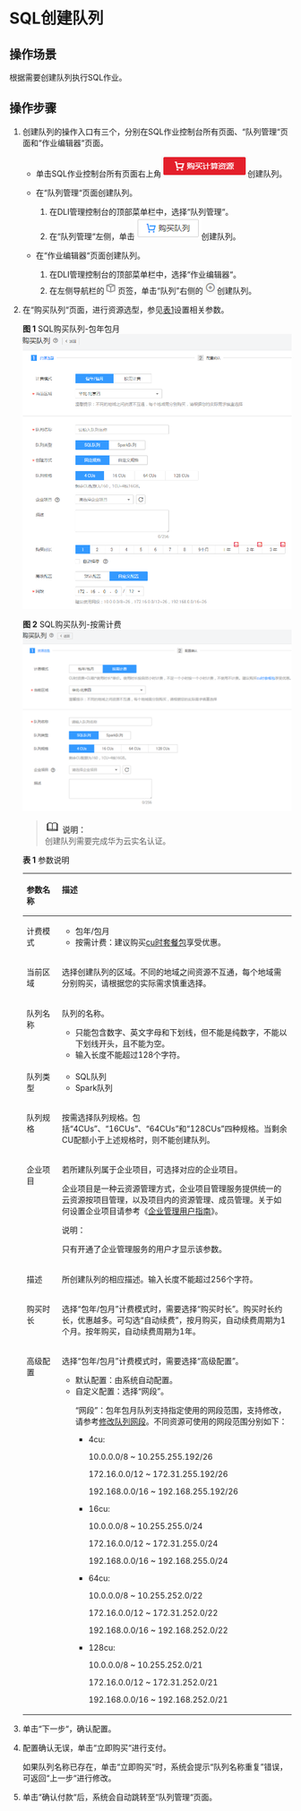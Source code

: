 # SQL创建队列<a name="dli_01_0013"></a>

## 操作场景<a name="section6253115815414"></a>

根据需要创建队列执行SQL作业。

## 操作步骤<a name="section14223343145314"></a>

1.  创建队列的操作入口有三个，分别在SQL作业控制台所有页面、“队列管理“页面和“作业编辑器“页面。
    -   单击SQL作业控制台所有页面右上角![](figures/zh-cn_image_0198727399.png)创建队列。
    -   在“队列管理“页面创建队列。
        1.  在DLI管理控制台的顶部菜单栏中，选择“队列管理“。
        2.  在“队列管理“左侧，单击![](figures/zh-cn_image_0188099630.png)创建队列。

    -   在“作业编辑器“页面创建队列。
        1.  在DLI管理控制台的顶部菜单栏中，选择“作业编辑器“。
        2.  在左侧导航栏的![](figures/icon-队列.png)页签，单击“队列”右侧的![](figures/icon-新增sql.png)创建队列。

2.  在“购买队列“页面，进行资源选型，参见[表1](#table103571321132511)设置相关参数。

    **图 1**  SQL购买队列-包年包月<a name="fig431516553277"></a>  
    ![](figures/SQL购买队列-包年包月.png "SQL购买队列-包年包月")

    **图 2**  SQL购买队列-按需计费<a name="fig59601328152819"></a>  
    ![](figures/SQL购买队列-按需计费.png "SQL购买队列-按需计费")

    >![](public_sys-resources/icon-note.gif) **说明：**   
    >创建队列需要完成华为云实名认证。  

    **表 1**  参数说明

    <a name="table103571321132511"></a>
    <table><thead align="left"><tr id="row16358192162519"><th class="cellrowborder" valign="top" width="13.13%" id="mcps1.2.3.1.1"><p id="p1935816218255"><a name="p1935816218255"></a><a name="p1935816218255"></a>参数名称</p>
    </th>
    <th class="cellrowborder" valign="top" width="86.87%" id="mcps1.2.3.1.2"><p id="p143581421162513"><a name="p143581421162513"></a><a name="p143581421162513"></a>描述</p>
    </th>
    </tr>
    </thead>
    <tbody><tr id="row75931534268"><td class="cellrowborder" valign="top" width="13.13%" headers="mcps1.2.3.1.1 "><p id="p55941553192614"><a name="p55941553192614"></a><a name="p55941553192614"></a>计费模式</p>
    </td>
    <td class="cellrowborder" valign="top" width="86.87%" headers="mcps1.2.3.1.2 "><a name="ul114121349277"></a><a name="ul114121349277"></a><ul id="ul114121349277"><li>包年/包月</li><li>按需计费：建议购买<a href="https://account.huaweicloud.com/usercenter/?agencyId=af8fcc08b5d9416ebdc15b3a84483263&amp;region=cn-north-1&amp;locale=zh-cn#/buyservice/commonCloud?pkgCode=dli_cuh" target="_blank" rel="noopener noreferrer">cu时套餐包</a>享受优惠。</li></ul>
    </td>
    </tr>
    <tr id="row987812482720"><td class="cellrowborder" valign="top" width="13.13%" headers="mcps1.2.3.1.1 "><p id="p587912492711"><a name="p587912492711"></a><a name="p587912492711"></a>当前区域</p>
    </td>
    <td class="cellrowborder" valign="top" width="86.87%" headers="mcps1.2.3.1.2 "><p id="p108791224142713"><a name="p108791224142713"></a><a name="p108791224142713"></a>选择创建队列的区域。不同的地域之间资源不互通，每个地域需分别购买，请根据您的实际需求慎重选择。</p>
    </td>
    </tr>
    <tr id="row2358621122514"><td class="cellrowborder" valign="top" width="13.13%" headers="mcps1.2.3.1.1 "><p id="p19359721102519"><a name="p19359721102519"></a><a name="p19359721102519"></a>队列名称</p>
    </td>
    <td class="cellrowborder" valign="top" width="86.87%" headers="mcps1.2.3.1.2 "><p id="p10359132172511"><a name="p10359132172511"></a><a name="p10359132172511"></a>队列的名称。</p>
    <a name="ul1235902112514"></a><a name="ul1235902112514"></a><ul id="ul1235902112514"><li>只能包含数字、英文字母和下划线，但不能是纯数字，不能以下划线开头，且不能为空。</li><li>输入长度不能超过128个字符。</li></ul>
    </td>
    </tr>
    <tr id="row835962152512"><td class="cellrowborder" valign="top" width="13.13%" headers="mcps1.2.3.1.1 "><p id="p1735920215258"><a name="p1735920215258"></a><a name="p1735920215258"></a>队列类型</p>
    </td>
    <td class="cellrowborder" valign="top" width="86.87%" headers="mcps1.2.3.1.2 "><a name="ul1984112139342"></a><a name="ul1984112139342"></a><ul id="ul1984112139342"><li>SQL队列</li><li>Spark队列</li></ul>
    </td>
    </tr>
    <tr id="row535992116253"><td class="cellrowborder" valign="top" width="13.13%" headers="mcps1.2.3.1.1 "><p id="p2036092132519"><a name="p2036092132519"></a><a name="p2036092132519"></a>队列规格</p>
    </td>
    <td class="cellrowborder" valign="top" width="86.87%" headers="mcps1.2.3.1.2 "><p id="p436072119250"><a name="p436072119250"></a><a name="p436072119250"></a>按需选择队列规格。包括<span class="parmvalue" id="parmvalue10360192112511"><a name="parmvalue10360192112511"></a><a name="parmvalue10360192112511"></a>“4CUs”</span>、<span class="parmvalue" id="parmvalue14360121162519"><a name="parmvalue14360121162519"></a><a name="parmvalue14360121162519"></a>“16CUs”</span>、<span class="parmvalue" id="parmvalue536012122519"><a name="parmvalue536012122519"></a><a name="parmvalue536012122519"></a>“64CUs”</span>和<span class="parmvalue" id="parmvalue183603213252"><a name="parmvalue183603213252"></a><a name="parmvalue183603213252"></a>“128CUs”</span>四种规格。当剩余CU配额小于上述规格时，则不能创建队列。</p>
    </td>
    </tr>
    <tr id="row21784437128"><td class="cellrowborder" valign="top" width="13.13%" headers="mcps1.2.3.1.1 "><p id="p47271145191218"><a name="p47271145191218"></a><a name="p47271145191218"></a>企业项目</p>
    </td>
    <td class="cellrowborder" valign="top" width="86.87%" headers="mcps1.2.3.1.2 "><p id="p672884514124"><a name="p672884514124"></a><a name="p672884514124"></a>若所建队列属于企业项目，可选择对应的企业项目。</p>
    <p id="p127281445171215"><a name="p127281445171215"></a><a name="p127281445171215"></a>企业项目是一种云资源管理方式，企业项目管理服务提供统一的云资源按项目管理，以及项目内的资源管理、成员管理。关于如何设置企业项目请参考《<a href="https://support.huaweicloud.com/usermanual-em/zh-cn_topic_0108763975.html" target="_blank" rel="noopener noreferrer">企业管理用户指南</a>》。</p>
    <div class="note" id="note10728164511122"><a name="note10728164511122"></a><a name="note10728164511122"></a><span class="notetitle"> 说明： </span><div class="notebody"><p id="p1728184551214"><a name="p1728184551214"></a><a name="p1728184551214"></a>只有开通了企业管理服务的用户才显示该参数。</p>
    </div></div>
    </td>
    </tr>
    <tr id="row2362202118256"><td class="cellrowborder" valign="top" width="13.13%" headers="mcps1.2.3.1.1 "><p id="p1436211213254"><a name="p1436211213254"></a><a name="p1436211213254"></a>描述</p>
    </td>
    <td class="cellrowborder" valign="top" width="86.87%" headers="mcps1.2.3.1.2 "><p id="p20362621202511"><a name="p20362621202511"></a><a name="p20362621202511"></a>所创建队列的相应描述。输入长度不能超过256个字符。</p>
    </td>
    </tr>
    <tr id="row17641173612523"><td class="cellrowborder" valign="top" width="13.13%" headers="mcps1.2.3.1.1 "><p id="p2064215366521"><a name="p2064215366521"></a><a name="p2064215366521"></a>购买时长</p>
    </td>
    <td class="cellrowborder" valign="top" width="86.87%" headers="mcps1.2.3.1.2 "><p id="p96421936115210"><a name="p96421936115210"></a><a name="p96421936115210"></a>选择“包年/包月”计费模式时，需要选择“购买时长”。购买时长约长，优惠越多。可勾选“自动续费”，按月购买，自动续费周期为1个月。按年购买，自动续费周期为1年。</p>
    </td>
    </tr>
    <tr id="row1263194513559"><td class="cellrowborder" valign="top" width="13.13%" headers="mcps1.2.3.1.1 "><p id="p166424525514"><a name="p166424525514"></a><a name="p166424525514"></a>高级配置</p>
    </td>
    <td class="cellrowborder" valign="top" width="86.87%" headers="mcps1.2.3.1.2 "><p id="p53511541152715"><a name="p53511541152715"></a><a name="p53511541152715"></a>选择“包年/包月”计费模式时，需要选择“高级配置”。</p>
    <a name="ul69325112568"></a><a name="ul69325112568"></a><ul id="ul69325112568"><li>默认配置：由系统自动配置。</li><li>自定义配置：选择<span class="parmname" id="parmname177444560284"><a name="parmname177444560284"></a><a name="parmname177444560284"></a>“网段”</span>。<p id="p1563395442018"><a name="p1563395442018"></a><a name="p1563395442018"></a><span class="parmname" id="parmname1956031299"><a name="parmname1956031299"></a><a name="parmname1956031299"></a>“网段”</span>：包年包月队列支持指定使用的网段范围，支持修改，请参考<a href="修改队列网段.md">修改队列网段</a>。不同资源可使用的网段范围分别如下：</p>
    <a name="ul1857418223222"></a><a name="ul1857418223222"></a><ul id="ul1857418223222"><li>4cu:<p id="p1484111268227"><a name="p1484111268227"></a><a name="p1484111268227"></a>10.0.0.0/8 ~ 10.255.255.192/26</p>
    <p id="p189901128112216"><a name="p189901128112216"></a><a name="p189901128112216"></a>172.16.0.0/12 ~ 172.31.255.192/26</p>
    <p id="p18487931102217"><a name="p18487931102217"></a><a name="p18487931102217"></a>192.168.0.0/16 ~ 192.168.255.192/26</p>
    </li><li>16cu:<p id="p18950163392218"><a name="p18950163392218"></a><a name="p18950163392218"></a>10.0.0.0/8 ~ 10.255.255.0/24</p>
    <p id="p3586183642218"><a name="p3586183642218"></a><a name="p3586183642218"></a>172.16.0.0/12 ~ 172.31.255.0/24</p>
    <p id="p670913817224"><a name="p670913817224"></a><a name="p670913817224"></a>192.168.0.0/16 ~ 192.168.255.0/24</p>
    </li><li>64cu:<p id="p1957213421226"><a name="p1957213421226"></a><a name="p1957213421226"></a>10.0.0.0/8 ~ 10.255.252.0/22</p>
    <p id="p24661646112215"><a name="p24661646112215"></a><a name="p24661646112215"></a>172.16.0.0/12 ~ 172.31.252.0/22</p>
    <p id="p696444816225"><a name="p696444816225"></a><a name="p696444816225"></a>192.168.0.0/16 ~ 192.168.252.0/22</p>
    </li><li>128cu:<p id="p5718135162218"><a name="p5718135162218"></a><a name="p5718135162218"></a>10.0.0.0/8 ~ 10.255.252.0/21</p>
    <p id="p636216541223"><a name="p636216541223"></a><a name="p636216541223"></a>172.16.0.0/12 ~ 172.31.252.0/21</p>
    <p id="p6569165717224"><a name="p6569165717224"></a><a name="p6569165717224"></a>192.168.0.0/16 ~ 192.168.252.0/21</p>
    </li></ul>
    </li></ul>
    </td>
    </tr>
    </tbody>
    </table>

3.  单击“下一步“，确认配置。
4.  配置确认无误，单击“立即购买“进行支付。

    如果队列名称已存在，单击“立即购买“时，系统会提示“队列名称重复”错误，可返回“上一步“进行修改。

5.  单击“确认付款“后，系统会自动跳转至“队列管理“页面。

